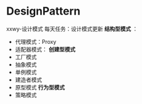 # DesignPattern
xxwy-设计模式
每天任务：设计模式更新
**结构型模式** ：
- 代理模式：Proxy
- 适配器模式：
**创建型模式**
- 工厂模式
- 抽象模式
- 单例模式
- 建造者模式
- 原型模式
**行为型模式**
- 策略模式
